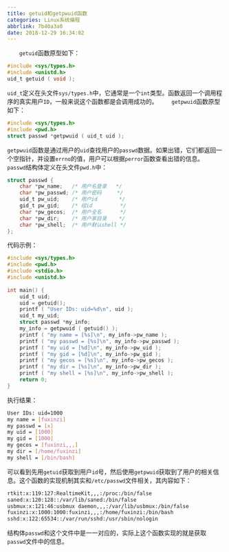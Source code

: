```yaml
---
title: getuid和getpwuid函数
categories: Linux系统编程
abbrlink: 7b40a3a0
date: 2018-12-29 16:34:02
---
```

&emsp;&emsp;`getuid`函数原型如下：

``` c
#include <sys/types.h>
#include <unistd.h>
uid_t getuid ( void );
```

`uid_t`定义在头文件`sys/types.h`中，它通常是一个`int`类型。函数返回一个调用程序的真实用户`ID`，一般来说这个函数都是会调用成功的。
&emsp;&emsp;`getpwuid`函数原型如下：

``` c
#include <sys/types.h>
#include <pwd.h>
struct passwd *getpwuid ( uid_t uid );
```

`getpwuid`函数是通过用户的`uid`查找用户的`passwd`数据。如果出错，它们都返回一个空指针，并设置`errno`的值，用户可以根据`perror`函数查看出错的信息。
&emsp;&emsp;`passwd`结构体定义在头文件`pwd.h`中：

``` c
struct passwd {
    char *pw_name;   /* 用户名登录   */
    char *pw_passwd; /* 用户密码     */
    uid_t pw_uid;    /* 用户id       */
    gid_t pw_gid;    /* 组id         */
    char *pw_gecos;  /* 用户全名      */
    char *pw_dir;    /* 用户家目录    */
    char *pw_shell;  /* 用户默认shell */
};
```

代码示例：

``` c
#include <sys/types.h>
#include <pwd.h>
#include <stdio.h>
#include <unistd.h>
​
int main() {
    uid_t uid;
    uid = getuid();
    printf ( "User IDs: uid=%d\n", uid );
    uid_t my_uid;
    struct passwd *my_info;
    my_info = getpwuid ( getuid() );
    printf ( "my name = [%s]\n", my_info->pw_name );
    printf ( "my passwd = [%s]\n", my_info->pw_passwd );
    printf ( "my uid = [%d]\n", my_info->pw_uid );
    printf ( "my gid = [%d]\n", my_info->pw_gid );
    printf ( "my gecos = [%s]\n", my_info->pw_gecos );
    printf ( "my dir = [%s]\n", my_info->pw_dir );
    printf ( "my shell = [%s]\n", my_info->pw_shell );
    return 0;
}
```

执行结果：

``` bash
User IDs: uid=1000
my name = [fuxinzi]
my passwd = [x]
my uid = [1000]
my gid = [1000]
my gecos = [fuxinzi,,,]
my dir = [/home/fuxinzi]
my shell = [/bin/bash]
```

可以看到先用`getuid`获取到用户`id`号，然后使用`getpwuid`获取到了用户的相关信息。这个函数的实现机制其实和`/etc/passwd`文件相关，其内容如下：

``` bash
rtkit:x:119:127:RealtimeKit,,,:/proc:/bin/false
saned:x:120:128::/var/lib/saned:/bin/false
usbmux:x:121:46:usbmux daemon,,,:/var/lib/usbmux:/bin/false
fuxinzi:x:1000:1000:fuxinzi,,,:/home/fuxinzi:/bin/bash
sshd:x:122:65534::/var/run/sshd:/usr/sbin/nologin
```

结构体`passwd`和这个文件中是一一对应的，实际上这个函数实现的就是获取`passwd`文件中的信息。